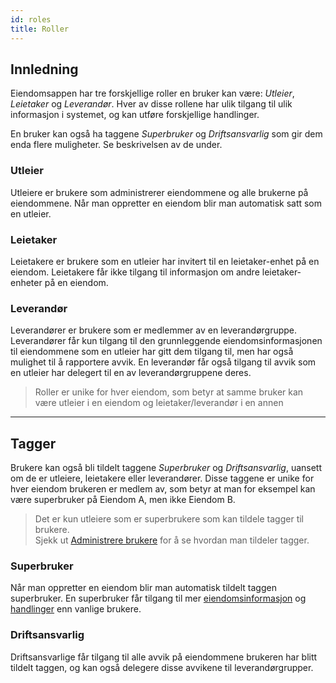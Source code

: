 ```yaml
---
id: roles
title: Roller
---
```


## Innledning

Eiendomsappen har tre forskjellige roller en bruker kan være: _Utleier_, _Leietaker_ og _Leverandør_. Hver av disse rollene har ulik tilgang til ulik informasjon i systemet, og kan utføre forskjellige handlinger.

En bruker kan også ha taggene _Superbruker_ og _Driftsansvarlig_ som gir dem enda flere muligheter. Se beskrivelsen av de under.

### Utleier
Utleiere er brukere som administrerer eiendommene og alle brukerne på eiendommene. Når man oppretter en eiendom blir man automatisk satt som en utleier.

### Leietaker
Leietakere er brukere som en utleier har invitert til en leietaker-enhet på en eiendom. Leietakere får ikke tilgang til informasjon om andre leietaker-enheter på en eiendom.

### Leverandør
Leverandører er brukere som er medlemmer av en leverandørgruppe. Leverandører får kun tilgang til den grunnleggende eiendomsinformasjonen til eiendommene som en utleier har gitt dem tilgang til, men har også mulighet til å rapportere avvik. En leverandør får også tilgang til avvik som en utleier har delegert til en av leverandørgruppene deres.

> Roller er unike for hver eiendom, som betyr at samme bruker kan være utleier i en eiendom og leietaker/leverandør i en annen



---


## Tagger
Brukere kan også bli tildelt taggene _Superbruker_ og _Driftsansvarlig_, uansett om de er utleiere, leietakere eller leverandører. Disse taggene er unike for hver eiendom brukeren er medlem av, som betyr at man for eksempel kan være superbruker på Eiendom A, men ikke Eiendom B.

> Det er kun utleiere som er superbrukere som kan tildele tagger til brukere.<br>
  Sjekk ut [Administrere brukere](landlord_properties#administrere-brukere) for å se hvordan man tildeler tagger.


### Superbruker
Når man oppretter en eiendom blir man automatisk tildelt taggen superbruker. En superbruker får tilgang til mer [eiendomsinformasjon](property_information) og [handlinger](property_actions) enn vanlige brukere.

### Driftsansvarlig
Driftsansvarlige får tilgang til alle avvik på eiendommene brukeren har blitt tildelt taggen, og kan også delegere disse avvikene til leverandørgrupper.
